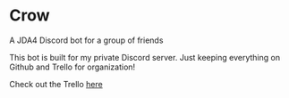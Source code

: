 # Crow
A JDA4 Discord bot for a group of friends

This bot is built for my private Discord server. Just keeping everything on Github and Trello for organization!

Check out the Trello [here](https://trello.com/crow169)
